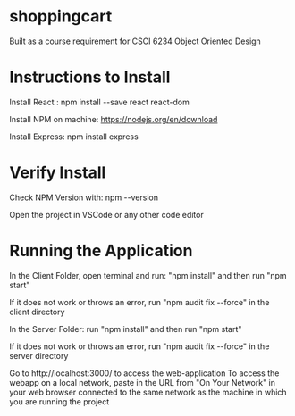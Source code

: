 # shoppingcart
Built as a course requirement for CSCI 6234 Object Oriented Design

# Instructions to Install

Install React : npm install --save react react-dom

Install NPM on machine: https://nodejs.org/en/download

Install Express: npm install express

# Verify Install

Check NPM Version with: npm --version

Open the project in VSCode or any other code editor

# Running the Application

In the Client Folder, open terminal and run: "npm install" and then run "npm start"

If it does not work or throws an error, run "npm audit fix --force" in the client directory

In the Server Folder: run "npm install" and then run "npm start"

If it does not work or throws an error, run "npm audit fix --force" in the server directory

Go to http://localhost:3000/ to access the web-application
To access the webapp on a local network, paste in the URL from "On Your Network" in your web browser connected to the same network as the machine in which you are running the project
